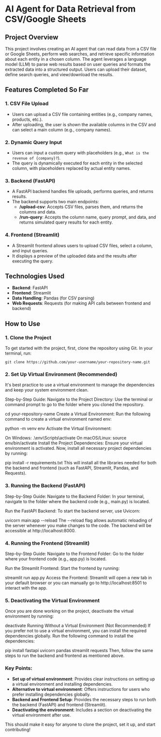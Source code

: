 # AI Agent for Data Retrieval from CSV/Google Sheets

## Project Overview
This project involves creating an AI agent that can read data from a CSV file or Google Sheets, perform web searches, and retrieve specific information about each entity in a chosen column. The agent leverages a language model (LLM) to parse web results based on user queries and formats the extracted data into a structured output. Users can upload their dataset, define search queries, and view/download the results.

## Features Completed So Far
### 1. **CSV File Upload**
   - Users can upload a CSV file containing entities (e.g., company names, products, etc.).
   - After uploading, the user is shown the available columns in the CSV and can select a main column (e.g., company names).

### 2. **Dynamic Query Input**
   - Users can input a custom query with placeholders (e.g., `What is the revenue of {company}?`).
   - The query is dynamically executed for each entity in the selected column, with placeholders replaced by actual entity names.

### 3. **Backend (FastAPI)**
   - A FastAPI backend handles file uploads, performs queries, and returns results.
   - The backend supports two main endpoints:
     - **/upload-csv**: Accepts CSV files, parses them, and returns the columns and data.
     - **/run-query**: Accepts the column name, query prompt, and data, and returns simulated query results for each entity.

### 4. **Frontend (Streamlit)**
   - A Streamlit frontend allows users to upload CSV files, select a column, and input queries.
   - It displays a preview of the uploaded data and the results after executing the query.

## Technologies Used
- **Backend**: FastAPI
- **Frontend**: Streamlit
- **Data Handling**: Pandas (for CSV parsing)
- **Web Requests**: Requests (for making API calls between frontend and backend)

## How to Use

### 1. **Clone the Project**
To get started with the project, first, clone the repository using Git. In your terminal, run:

```git clone https://github.com/your-username/your-repository-name.git```
### 2. **Set Up Virtual Environment (Recommended)**
It's best practice to use a virtual environment to manage the dependencies and keep your system environment clean.

Step-by-Step Guide:
Navigate to the Project Directory: Use the terminal or command prompt to go to the folder where you cloned the repository.


cd your-repository-name
Create a Virtual Environment: Run the following command to create a virtual environment named env:


python -m venv env
Activate the Virtual Environment:

On Windows:
.\env\Scripts\activate
On macOS/Linux:
source env/bin/activate
Install the Project Dependencies: Ensure your virtual environment is activated. Now, install all necessary project dependencies by running:

pip install -r requirements.txt
This will install all the libraries needed for both the backend and frontend (such as FastAPI, Streamlit, Pandas, and Requests).

### 3. **Running the Backend (FastAPI)**
Step-by-Step Guide:
Navigate to the Backend Folder: In your terminal, navigate to the folder where the backend code (e.g., main.py) is located.

Run the FastAPI Backend: To start the backend server, use Uvicorn:

uvicorn main:app --reload
The --reload flag allows automatic reloading of the server whenever you make changes to the code. The backend will be accessible at http://localhost:8000.

### 4. **Running the Frontend (Streamlit)**
Step-by-Step Guide:
Navigate to the Frontend Folder: Go to the folder where your frontend code (e.g., app.py) is located.

Run the Streamlit Frontend: Start the frontend by running:

streamlit run app.py
Access the Frontend: Streamlit will open a new tab in your default browser or you can manually go to http://localhost:8501 to interact with the app.

### 5. **Deactivating the Virtual Environment**
Once you are done working on the project, deactivate the virtual environment by running:

deactivate
Running Without a Virtual Environment (Not Recommended)
If you prefer not to use a virtual environment, you can install the required dependencies globally. Run the following command to install the dependencies:

pip install fastapi uvicorn pandas streamlit requests
Then, follow the same steps to run the backend and frontend as mentioned above.

### Key Points:
- **Set up of virtual environment**: Provides clear instructions on setting up a virtual environment and installing dependencies.
- **Alternative to virtual environment**: Offers instructions for users who prefer installing dependencies globally.
- **Backend and Frontend Setup**: Provides the necessary steps to run both the backend (FastAPI) and frontend (Streamlit).
- **Deactivating the environment**: Includes a section on deactivating the virtual environment after use.

This should make it easy for anyone to clone the project, set it up, and start contributing!
